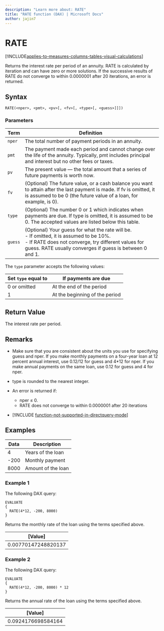 ```yaml
---
description: "Learn more about: RATE"
title: "RATE function (DAX) | Microsoft Docs"
author: jajin7
---
```


# RATE

[!INCLUDE[applies-to-measures-columns-tables-visual-calculations](includes/applies-to-measures-columns-tables-visual-calculations.md)]

Returns the interest rate per period of an annuity. RATE is calculated by iteration and can have zero or more solutions. If the successive results of RATE do not converge to within 0.0000001 after 20 iterations, an error is returned.

## Syntax

```dax
RATE(<nper>, <pmt>, <pv>[, <fv>[, <type>[, <guess>]]])
```

### Parameters

|Term|Definition|  
|--------|--------------|  
|`nper`|The total number of payment periods in an annuity.|
|`pmt`|The payment made each period and cannot change over the life of the annuity. Typically, pmt includes principal and interest but no other fees or taxes.|
|`pv`|The present value — the total amount that a series of future payments is worth now.|
|`fv`|(Optional) The future value, or a cash balance you want to attain after the last payment is made. If fv is omitted, it is assumed to be 0 (the future value of a loan, for example, is 0).|
|`type`|(Optional) The number 0 or 1 which indicates when payments are due. If type is omitted, it is assumed to be 0. The accepted values are listed below this table.|
|`guess`|(Optional) Your guess for what the rate will be. <br/> - If omitted, it is assumed to be 10%. <br/> - If RATE does not converge, try different values for guess. RATE usually converges if guess is between 0 and 1.|

The `type` parameter accepts the following values:

| **Set `type` equal to** | **If payments are due**        |
| --------------------- | ------------------------------ |
| 0 or omitted          | At the end of the period       |
| 1                     | At the beginning of the period |

## Return Value

The interest rate per period.

## Remarks

- Make sure that you are consistent about the units you use for specifying guess and nper. If you make monthly payments on a four-year loan at 12 percent annual interest, use 0.12/12 for guess and 4*12 for nper. If you make annual payments on the same loan, use 0.12 for guess and 4 for nper.

- type is rounded to the nearest integer.

- An error is returned if:
  - nper ≤ 0.
  - RATE does not converge to within 0.0000001 after 20 iterations

- [!INCLUDE [function-not-supported-in-directquery-mode](includes/function-not-supported-in-directquery-mode.md)]

## Examples

| **Data** | **Description**    |
| -------- | ------------------ |
| 4        | Years of the loan  |
| -200    | Monthly payment    |
| 8000     | Amount of the loan |

### Example 1

The following DAX query:

```dax
EVALUATE
{
  RATE(4*12, -200, 8000)
}
```

Returns the monthly rate of the loan using the terms specified above.

| **[Value]**       |
| ------------------- |
| 0.00770147248820137 |

### Example 2

The following DAX query:

```dax
EVALUATE
{
  RATE(4*12, -200, 8000) * 12
}
```

Returns the annual rate of the loan using the terms specified above.

| **[Value]**      |
| ------------------ |
| 0.0924176698584164 |
